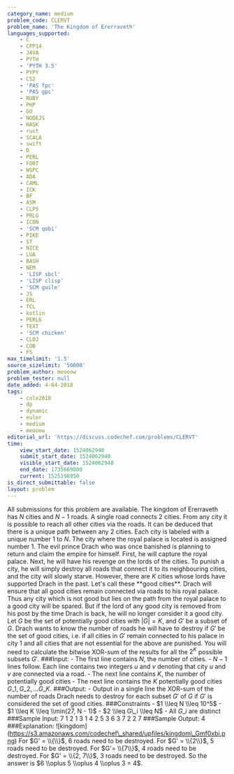 ```yaml
---
category_name: medium
problem_code: CLERVT
problem_name: 'The Kingdom of Ererraveth'
languages_supported:
    - C
    - CPP14
    - JAVA
    - PYTH
    - 'PYTH 3.5'
    - PYPY
    - CS2
    - 'PAS fpc'
    - 'PAS gpc'
    - RUBY
    - PHP
    - GO
    - NODEJS
    - HASK
    - rust
    - SCALA
    - swift
    - D
    - PERL
    - FORT
    - WSPC
    - ADA
    - CAML
    - ICK
    - BF
    - ASM
    - CLPS
    - PRLG
    - ICON
    - 'SCM qobi'
    - PIKE
    - ST
    - NICE
    - LUA
    - BASH
    - NEM
    - 'LISP sbcl'
    - 'LISP clisp'
    - 'SCM guile'
    - JS
    - ERL
    - TCL
    - kotlin
    - PERL6
    - TEXT
    - 'SCM chicken'
    - CLOJ
    - COB
    - FS
max_timelimit: '1.5'
source_sizelimit: '50000'
problem_author: meooow
problem_tester: null
date_added: 4-04-2018
tags:
    - cole2018
    - dp
    - dynamic
    - euler
    - medium
    - meooow
editorial_url: 'https://discuss.codechef.com/problems/CLERVT'
time:
    view_start_date: 1524062940
    submit_start_date: 1524062940
    visible_start_date: 1524062940
    end_date: 1735669800
    current: 1525198950
is_direct_submittable: false
layout: problem
---
```

All submissions for this problem are available. The kingdom of Ererraveth has $N$ cities and $N - 1$ roads. A single road connects 2 cities. From any city it is possible to reach all other cities via the roads. It can be deduced that there is a unique path between any 2 cities. Each city is labeled with a unique number $1$ to $N$. The city where the royal palace is located is assigned number $1$. The evil prince Drach who was once banished is planning to return and claim the empire for himself. First, he will capture the royal palace. Next, he will have his revenge on the lords of the cities. To punish a city, he will simply destroy all roads that connect it to its neighbouring cities, and the city will slowly starve. However, there are $K$ cities whose lords have supported Drach in the past. Let's call these \*\*good cities\*\*. Drach will ensure that all good cities remain connected via roads to his royal palace. Thus any city which is not good but lies on the path from the royal palace to a good city will be spared. But if the lord of any good city is removed from his post by the time Drach is back, he will no longer consider it a good city. Let $G$ be the set of potentially good cities with $|G|=K$, and $G'$ be a subset of $G$. Drach wants to know the number of roads he will have to destroy if $G'$ be the set of good cities, i.e. if all cities in $G'$ remain connected to his palace in city $1$ and all cities that are not essential for the above are punished. You will need to calculate the bitwise XOR-sum of the results for all the $2^K$ possible subsets $G'$. ###Input: - The first line contains $N$, the number of cities. - $N-1$ lines follow. Each line contains two integers $u$ and $v$ denoting that city $u$ and $v$ are connected via a road. - The next line contains $K$, the number of potentially good cities - The next line contains the $K$ potentially good cities $G\_1, G\_2, ... G\_K$. ###Output: - Output in a single line the XOR-sum of the number of roads Drach needs to destroy for each subset $G'$ of $G$ if $G'$ is considered the set of good cities. ###Constraints - $1 \\leq N \\leq 10^5$ - $1 \\leq K \\leq \\min(27, N - 1)$ - $2 \\leq G\_i \\leq N$ - All $G\_i$ are distinct ###Sample Input: 7 1 2 1 3 1 4 2 5 3 6 3 7 2 2 7 ###Sample Output: 4 ###Explanation: !\[kingdom\](https://s3.amazonaws.com/codechef\_shared/upfiles/kingdom\_Gmf0xbi.png) For $G' = \\{\\}$, $6$ roads need to be destroyed. For $G' = \\{2\\}$, $5$ roads need to be destroyed. For $G'= \\{7\\}$, $4$ roads need to be destroyed. For $G' = \\{2, 7\\}$, $3$ roads need to be destroyed. So the answer is $6 \\oplus 5 \\oplus 4 \\oplus 3 = 4$.
